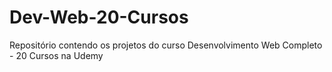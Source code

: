 # Dev-Web-20-Cursos
Repositório contendo os projetos do curso Desenvolvimento Web Completo - 20 Cursos na Udemy
